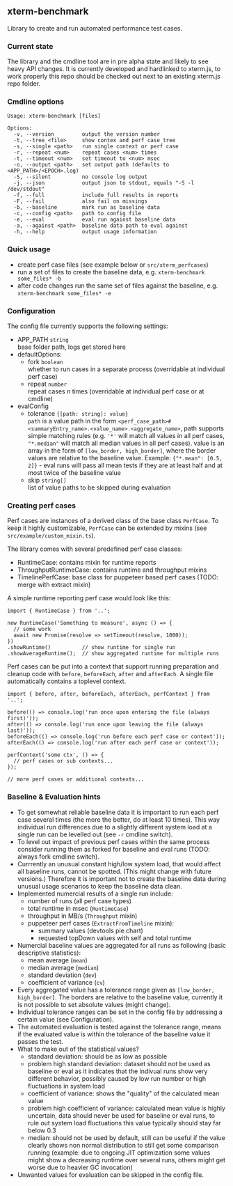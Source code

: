 ## xterm-benchmark

Library to create and run automated performance test cases.

### Current state

The library and the cmdline tool are in pre alpha state and likely to see heavy API changes.
It is currently developed and hardlinked to xterm.js, to work properly this repo should be
checked out next to an existing xterm.js repo folder.

### Cmdline options
```
Usage: xterm-benchmark [files]

Options:
  -v, --version         output the version number
  -t, --tree <file>     show contex and perf case tree
  -s, --single <path>   run single context or perf case
  -r, --repeat <num>    repeat cases <num> times
  -t, --timeout <num>   set timeout to <num> msec
  -o, --output <path>   set output path (defaults to <APP_PATH>/<EPOCH>.log)
  -S, --silent          no console log output
  -j, --json            output json to stdout, equals "-S -l /dev/stdout"
  -f, --full            include full results in reports
  -F, --fail            also fail on missings
  -b, --baseline        mark run as baseline data
  -c, --config <path>   path to config file
  -e, --eval            eval run against baseline data
  -a, --against <path>  baseline data path to eval against
  -h, --help            output usage information
```

### Quick usage

- create perf case files (see example below or `src/xterm_perfcases`)
- run a set of files to create the baseline data, e.g. `xterm-benchmark some_files* -b`
- after code changes run the same set of files against the baseline, e.g. `xterm-benchmark some_files* -e`

### Configuration

The config file currently supports the following settings:

- APP_PATH `string`<br>base folder path, logs get stored here
- defaultOptions:
  - fork `boolean`<br>whether to run cases in a separate process (overridable at individual perf case)
  - repeat `number`<br>repeat cases n times (overridable at individual perf case or at cmdline)
- evalConfig
  - tolerance `{[path: string]: value}`<br>`path` is a value path in the form `<perf_case_path>#<summaryEntry_name>.<value_name>.<aggregate_name>`,
  path supports simple matching rules (e.g. `'*'` will match all values in all perf cases,
  `"*.median"` will match all median values in all perf cases).
  value is an array in the form of `[low_border, high_border]`, where the border values are relative
  to the baseline value. Example: `{"*.mean": [0.5, 2]}` - eval runs will pass all mean tests if they
  are at least half and at most twice of the baseline value
  - skip `string[]`<br>list of value paths to be skipped during evaluation

### Creating perf cases

Perf cases are instances of a derived class of the base class `PerfCase`.
To keep it highly customizable, `PerfCase` can be extended by mixins (see `src/example/custom_mixin.ts`).

The library comes with several predefined perf case classes:
- RuntimeCase: contains mixin for runtime reports
- ThroughputRuntimeCase: contains runtime and throughput mixins
- TimelinePerfCase: base class for puppeteer based perf cases (TODO: merge with extract mixin)

A simple runtime reporting perf case would look like this:
```TS
import { RuntimeCase } from '..';

new RuntimeCase('Something to measure', async () => {
  // some work
  await new Promise(resolve => setTimeout(resolve, 1000));
})
.showRuntime()          // show runtime for single run
.showAverageRuntime();  // show aggregated runtime for multiple runs
```

Perf cases can be put into a context that support running preparation and cleanup code with `before`, `beforeEach`, `after` and `afterEach`. A single file automatically contains a toplevel context.
```TS
import { before, after, beforeEach, afterEach, perfContext } from '..';

before(() => console.log('run once upon entering the file (always first)'));
after(() => console.log('run once upon leaving the file (always last)'));
beforeEach(() => console.log('run before each perf case or context'));
afterEach(() => console.log('run after each perf case or context'));

perfContext('some ctx', () => {
  // perf cases or sub contexts...
});

// more perf cases or additional contexts...
```

### Baseline & Evaluation hints

- To get somewhat reliable baseline data it is important to run each perf case several times
(the more the better, do at least 10 times). This way individual run differences due to a slightly different
system load at a single run can be levelled out (see `-r` cmdline switch).
- To level out impact of previous perf cases within the same process consider running them as forked for
baseline and eval runs (TODO: always fork cmdline switch).
- Currrently an unusual constant high/low system load, that would affect all baseline runs, cannot be spotted. (This might change with future versions.) Therefore it is important not to create the baseline data during unusual usage scenarios to keep the baseline data clean.
- Implemented numercial results of a single run include:
  - number of runs (all perf case types)
  - total runtime in msec (`RuntimeCase`)
  - throughput in MB/s (`Throughput` mixin)
  - puppeteer perf cases (`ExtractFromTimeline` mixin):
      - summary values (devtools pie chart)
      - requested topDown values with self and total runtime
- Numercial baseline values are aggregated for all runs as following (basic descriptive statistics):
  - mean average (`mean`)
  - median average (`median`)
  - standard deviation (`dev`)
  - coefficient of variance (`cv`)
- Every aggregated value has a tolerance range given as `[low_border, high_border]`. The borders
are relative to the baseline value, currently it is not possible to set absolute values (might change).
- Individual tolerance ranges can be set in the config file by addressing a certain value (see Configuration).
- The automated evaluation is tested against the tolerance range, means if the evaluated value is within the tolerance of the baseline value it passes the test.
- What to make out of the statistical values?
  - standard deviation: should be as low as possible
  - problem high standard deviation: dataset should not be used as baseline or eval as it indicates that the indivual runs show very different behavior, possibly caused by low run number or high fluctuations in system load
  - coefficient of variance: shows the "quality" of the calculated mean value
  - problem high coefficient of variance: calculated mean value is highly uncertain, data should never be used for baseline or eval runs, to rule out system load fluctuations this value typically should stay far below 0.3
  - median: should not be used by default, still can be useful if the value clearly shows non normal distribution
  to still get some comparison running (example: due to ongoing JIT optimization some values might show a decreasing runtime over several runs, others might get worse due to heavier GC invocation)
- Unwanted values for evaluation can be skipped in the config file.
